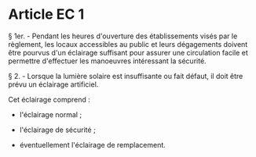 # Article EC 1

§ 1er. - Pendant les heures d'ouverture des établissements visés par le règlement, les locaux accessibles au public et leurs dégagements doivent être pourvus d'un éclairage suffisant pour assurer une circulation facile et permettre d'effectuer les manoeuvres intéressant la sécurité.

§ 2. - Lorsque la lumière solaire est insuffisante ou fait défaut, il doit être prévu un éclairage artificiel.

Cet éclairage comprend :

- l'éclairage normal ;

- l'éclairage de sécurité  ;

- éventuellement l'éclairage de remplacement.
